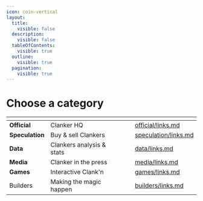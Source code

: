 ```yaml
---
icon: coin-vertical
layout:
  title:
    visible: false
  description:
    visible: false
  tableOfContents:
    visible: true
  outline:
    visible: true
  pagination:
    visible: true
---
```


# Choose a category

<table data-view="cards">
    <thead>
        <tr>
            <th></th>
            <th></th>
            <th></th>
            <th></th>
            <th></th>
        </tr>
    </thead>
    <tbody>
        <tr>
            <td><strong>Official</strong></td>
            <td>Clanker HQ</td>
            <td></td>
            <td></td>
            <td><a href="official/links.md">official/links.md</a></td>
        </tr>
        <tr>
            <td><strong>Speculation</strong></td>
            <td>Buy &#x26; sell Clankers</td>
            <td></td>
            <td></td>
            <td><a href="speculation/links.md">speculation/links.md</a></td>
        </tr>
        <tr>
            <td><strong>Data</strong></td>
            <td>Clankers analysis &#x26; stats</td>
            <td></td>
            <td></td>
            <td><a href="data/links.md">data/links.md</a></td>
        </tr>
        <tr>
            <td><strong>Media</strong></td>
            <td>Clanker in the press</td>
            <td></td>
            <td></td>
            <td><a href="media/links.md">media/links.md</a></td>
        </tr>
        <tr>
            <td><strong>Games</strong></td>
            <td>Interactive Clank'n</td>
            <td></td>
            <td></td>
            <td><a href="games/links.md">games/links.md</a></td>
        </tr>
        <tr>
            <td>Builders</td>
            <td>Making the magic happen</td>
            <td></td>
            <td></td>
            <td><a href="builders/links.md">builders/links.md</a></td>
        </tr>
    </tbody>
</table>
